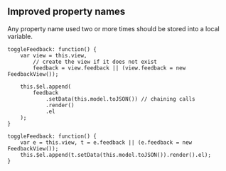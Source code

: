 ## Improved property names

Any property name used two or more times should be stored into a local variable.

```
toggleFeedback: function() {
    var view = this.view,
        // create the view if it does not exist
        feedback = view.feedback || (view.feedback = new FeedbackView());
        
    this.$el.append(
        feedback
            .setData(this.model.toJSON()) // chaining calls
            .render()
            .el
    );
}

```

```
toggleFeedback: function() {
    var e = this.view, t = e.feedback || (e.feedback = new FeedbackView());
    this.$el.append(t.setData(this.model.toJSON()).render().el);
}
```
